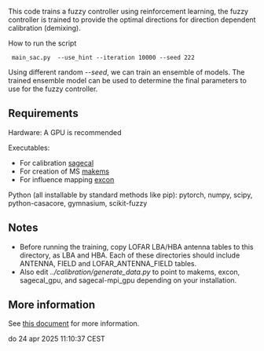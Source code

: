 This code trains a fuzzy controller using reinforcement learning, the fuzzy controller is trained to provide the optimal directions for direction dependent calibration (demixing).

How to run the script 

```
 main_sac.py  --use_hint --iteration 10000 --seed 222
```

Using different random *--seed*, we can train an ensemble of models. The trained ensemble model can be used to determine the final parameters to use for the fuzzy controller.


## Requirements
Hardware:
A GPU is recommended

Executables:

- For calibration [sagecal](https://github.com/nlesc-dirac/sagecal)
- For creation of MS [makems](https://git.astron.nl/ro/lofar/-/blob/master/CEP/MS/src/makems.cc)
- For influence mapping [excon](https://sourceforge.net/projects/exconimager/)

Python (all installable by standard methods like pip):
pytorch, numpy, scipy, python-casacore, gymnasium, scikit-fuzzy

## Notes
- Before running the training, copy LOFAR LBA/HBA antenna tables to this directory, as LBA and HBA. Each of these directories should include ANTENNA, FIELD and LOFAR_ANTENNA_FIELD tables.
- Also edit *../calibration/generate_data.py* to point to makems, excon, sagecal_gpu, and sagecal-mpi_gpu depending on your installation.

## More information
See <a href="./INTRO.md">this document</a> for more information.

do 24 apr 2025 11:10:37 CEST
